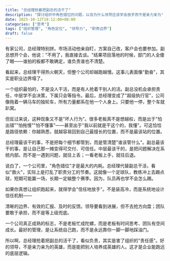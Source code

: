 ```yaml
---
title: "总经理抢着把副总的活干了"
description: "探讨组织中角色错位的问题，以及为什么领导应该学会放手而不是亲力亲为"
date: 2025-10-12T19:12:00+08:00
categories: ["思考"]
tags: ["组织管理", "角色定位", "领导力", "职责边界"]
draft: false
---
```


有家公司，总经理特别拼。市场活动他亲自盯，方案自己改，客户会也要参加。副总想开个会，他说："不用了，我直接去谈。"结果项目落地的时候，部门的人全傻了眼——谁拍的板都不敢确定，谁负责谁也不清楚。

看起来，总经理干得热火朝天，但整个公司却越跑越慢。这事儿表面像"勤奋"，其实是职业边界塌了。

一个组织最怕的，不是没人干活，而是有人抢着干别人的活。副总没机会承担责任，中层学不会决策，下属只会等指令。最后，总经理变成了"超级执行官"，公司像拖着一辆马车的独轮车，所有力量都系在他一个人身上。只要他一停，整个车就趴窝。

但反过来说，这种现象又不是"坏人行为"。很多老板真不是想越权，而是出于"怕出错""怕拖慢""怕不懂事"——甚至出于"我以前就是干这个的，我懂"。可这恰恰是路径依赖：你越熟悉，就越容易回到自己最擅长的位置，而不是最该站的位置。

总经理最该干的事，不是把每个细节都管到，而是管清楚"谁该管什么"。副总最该干的事，是让自己那一摊变得可交付、可信任。中层最该干的，是把问题解决在系统内部。而不是一遇到问题，就往上丢；一看老板上手，就往后退。

说白了，一个公司里，"角色错位"才是最大的内耗。总经理代替副总干活，看似"救火"，实际上是打乱了职责分工的节奏。这就像一个足球队，教练冲上去踢点球，短期可能赢一场，长期一定输整个赛季。因为，队员再也学不会怎么踢。

如果你真想让组织跑起来，就得学会"信任地放手"。不是装高冷，而是系统地设计信任机制——

清晰的边界、有效的汇报、及时的反馈。领导要看到进展，但不去抢方向盘；团队要敢于承担，而不是等上级兜底。

一个公司真正成熟的标志，不是老板忙成陀螺，而是老板有时间思考、团队有空间成长。最好的管理，是让系统自己跑，而不是永远靠你一脚一脚地踩油门。

所以啊，总经理抢着把副总的活干了，看似负责，其实是害了组织的"责任感"。好的领导，不是亲力亲为的英雄，而是能把别人培养成英雄的人。这才是企业能跑远的底层逻辑。